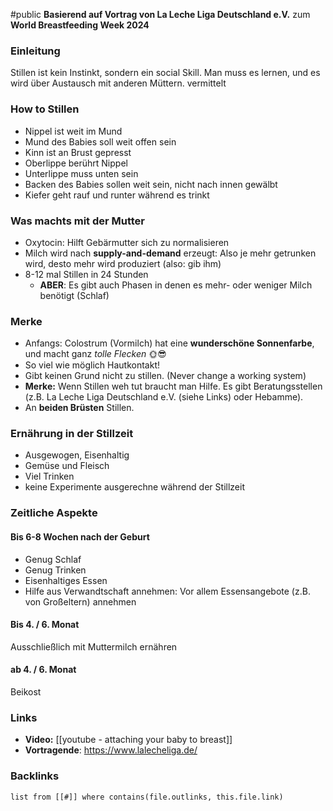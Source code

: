 #public 
**Basierend auf Vortrag von La Leche Liga Deutschland e.V.** zum  **World Breastfeeding Week 2024**

### Einleitung
Stillen ist kein Instinkt, sondern ein social Skill. Man muss es lernen, und es wird über Austausch mit anderen Müttern. vermittelt

### How to Stillen
- Nippel ist weit im Mund
- Mund des Babies soll weit offen sein
- Kinn ist an Brust gepresst
- Oberlippe berührt Nippel
- Unterlippe muss unten sein
- Backen des Babies sollen weit sein, nicht nach innen gewälbt
- Kiefer geht rauf und runter während es trinkt

### Was machts mit der Mutter
- Oxytocin: Hilft Gebärmutter sich zu normalisieren
- Milch wird nach **supply-and-demand** erzeugt: Also je mehr getrunken wird, desto mehr wird produziert (also: gib ihm)
- 8-12 mal Stillen in 24 Stunden
	- **ABER**: Es gibt auch Phasen in denen es mehr- oder weniger Milch benötigt (Schlaf)

### Merke
- Anfangs: Colostrum (Vormilch) hat eine **wunderschöne Sonnenfarbe**, und macht ganz *tolle Flecken* 🌞😎
- So viel wie möglich Hautkontakt!
- Gibt keinen Grund nicht zu stillen. (Never change a working system)
- **Merke:** Wenn Stillen weh tut braucht man Hilfe. Es gibt Beratungsstellen (z.B. La Leche Liga Deutschland e.V. (siehe Links) oder Hebamme). 
- An **beiden Brüsten** Stillen. 

### Ernährung in der Stillzeit
- Ausgewogen, Eisenhaltig
-  Gemüse und Fleisch
- Viel Trinken
- keine Experimente ausgerechne während der Stillzeit

### Zeitliche Aspekte
#### Bis 6-8 Wochen nach der Geburt
- Genug Schlaf
- Genug Trinken
- Eisenhaltiges Essen
- Hilfe aus Verwandtschaft annehmen: Vor allem Essensangebote (z.B. von Großeltern) annehmen

#### Bis 4. / 6. Monat
Ausschließlich mit Muttermilch ernähren

#### ab 4. / 6. Monat
Beikost



### Links
- **Video:** [[youtube - attaching your baby to breast]]
- **Vortragende**: https://www.lalecheliga.de/

### Backlinks
```dataview 
list from [[#]] where contains(file.outlinks, this.file.link)
```

